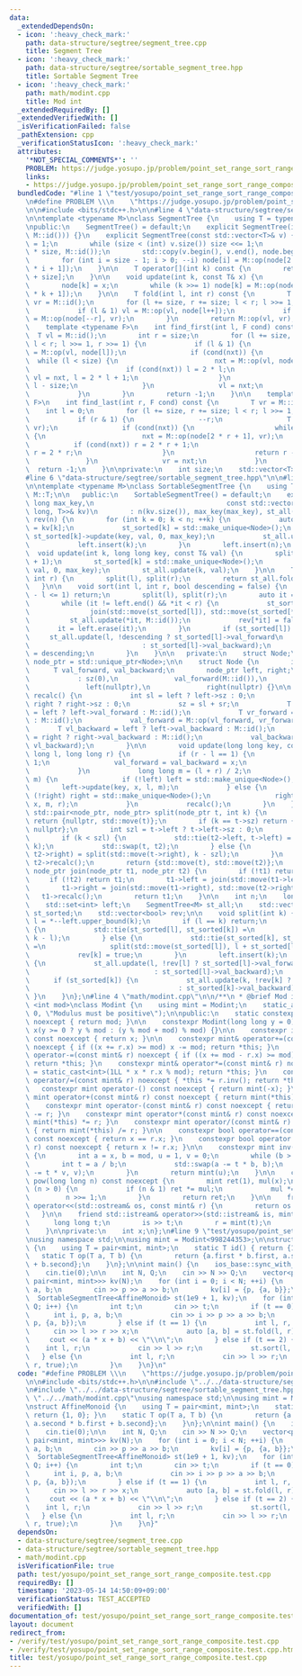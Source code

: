 ```yaml
---
data:
  _extendedDependsOn:
  - icon: ':heavy_check_mark:'
    path: data-structure/segtree/segment_tree.cpp
    title: Segment Tree
  - icon: ':heavy_check_mark:'
    path: data-structure/segtree/sortable_segment_tree.hpp
    title: Sortable Segment Tree
  - icon: ':heavy_check_mark:'
    path: math/modint.cpp
    title: Mod int
  _extendedRequiredBy: []
  _extendedVerifiedWith: []
  _isVerificationFailed: false
  _pathExtension: cpp
  _verificationStatusIcon: ':heavy_check_mark:'
  attributes:
    '*NOT_SPECIAL_COMMENTS*': ''
    PROBLEM: https://judge.yosupo.jp/problem/point_set_range_sort_range_composite
    links:
    - https://judge.yosupo.jp/problem/point_set_range_sort_range_composite
  bundledCode: "#line 1 \"test/yosupo/point_set_range_sort_range_composite.test.cpp\"\
    \n#define PROBLEM \\\n    \"https://judge.yosupo.jp/problem/point_set_range_sort_range_composite\"\
    \n\n#include <bits/stdc++.h>\n\n#line 4 \"data-structure/segtree/segment_tree.cpp\"\
    \n\ntemplate <typename M>\nclass SegmentTree {\n    using T = typename M::T;\n\
    \npublic:\n    SegmentTree() = default;\n    explicit SegmentTree(int n): SegmentTree(std::vector<T>(n,\
    \ M::id())) {}\n    explicit SegmentTree(const std::vector<T>& v) {\n        size\
    \ = 1;\n        while (size < (int) v.size()) size <<= 1;\n        node.resize(2\
    \ * size, M::id());\n        std::copy(v.begin(), v.end(), node.begin() + size);\n\
    \        for (int i = size - 1; i > 0; --i) node[i] = M::op(node[2 * i], node[2\
    \ * i + 1]);\n    }\n\n    T operator[](int k) const {\n        return node[k\
    \ + size];\n    }\n\n    void update(int k, const T& x) {\n        k += size;\n\
    \        node[k] = x;\n        while (k >>= 1) node[k] = M::op(node[2 * k], node[2\
    \ * k + 1]);\n    }\n\n    T fold(int l, int r) const {\n        T vl = M::id(),\
    \ vr = M::id();\n        for (l += size, r += size; l < r; l >>= 1, r >>= 1) {\n\
    \            if (l & 1) vl = M::op(vl, node[l++]);\n            if (r & 1) vr\
    \ = M::op(node[--r], vr);\n        }\n        return M::op(vl, vr);\n    }\n\n\
    \    template <typename F>\n    int find_first(int l, F cond) const {\n      \
    \  T vl = M::id();\n        int r = size;\n        for (l += size, r += size;\
    \ l < r; l >>= 1, r >>= 1) {\n            if (l & 1) {\n                T nxt\
    \ = M::op(vl, node[l]);\n                if (cond(nxt)) {\n                  \
    \  while (l < size) {\n                        nxt = M::op(vl, node[2 * l]);\n\
    \                        if (cond(nxt)) l = 2 * l;\n                        else\
    \ vl = nxt, l = 2 * l + 1;\n                    }\n                    return\
    \ l - size;\n                }\n                vl = nxt;\n                ++l;\n\
    \            }\n        }\n        return -1;\n    }\n\n    template <typename\
    \ F>\n    int find_last(int r, F cond) const {\n        T vr = M::id();\n    \
    \    int l = 0;\n        for (l += size, r += size; l < r; l >>= 1, r >>= 1) {\n\
    \            if (r & 1) {\n                --r;\n                T nxt = M::op(node[r],\
    \ vr);\n                if (cond(nxt)) {\n                    while (r < size)\
    \ {\n                        nxt = M::op(node[2 * r + 1], vr);\n             \
    \           if (cond(nxt)) r = 2 * r + 1;\n                        else vr = nxt,\
    \ r = 2 * r;\n                    }\n                    return r - size;\n  \
    \              }\n                vr = nxt;\n            }\n        }\n      \
    \  return -1;\n    }\n\nprivate:\n    int size;\n    std::vector<T> node;\n};\n\
    #line 6 \"data-structure/segtree/sortable_segment_tree.hpp\"\n\n#line 8 \"data-structure/segtree/sortable_segment_tree.hpp\"\
    \n\ntemplate <typename M>\nclass SortableSegmentTree {\n    using T = typename\
    \ M::T;\n\n   public:\n    SortableSegmentTree() = default;\n    explicit SortableSegmentTree(long\
    \ long max_key,\n                                 const std::vector<std::pair<long\
    \ long, T>>& kv)\n        : n(kv.size()), max_key(max_key), st_all(n), st_sorted(n),\
    \ rev(n) {\n        for (int k = 0; k < n; ++k) {\n            auto [key, val]\
    \ = kv[k];\n            st_sorted[k] = std::make_unique<Node>();\n           \
    \ st_sorted[k]->update(key, val, 0, max_key);\n            st_all.update(k, val);\n\
    \            left.insert(k);\n        }\n        left.insert(n);\n    }\n\n  \
    \  void update(int k, long long key, const T& val) {\n        split(k), split(k\
    \ + 1);\n        st_sorted[k] = std::make_unique<Node>();\n        st_sorted[k]->update(key,\
    \ val, 0, max_key);\n        st_all.update(k, val);\n    }\n\n    T fold(int l,\
    \ int r) {\n        split(l), split(r);\n        return st_all.fold(l, r);\n \
    \   }\n\n    void sort(int l, int r, bool descending = false) {\n        if (r\
    \ - l <= 1) return;\n        split(l), split(r);\n        auto it = ++left.find(l);\n\
    \        while (it != left.end() && *it < r) {\n            st_sorted[l] =\n \
    \               join(std::move(st_sorted[l]), std::move(st_sorted[*it]));\n  \
    \          st_all.update(*it, M::id());\n            rev[*it] = false;\n     \
    \       it = left.erase(it);\n        }\n        if (st_sorted[l]) {\n       \
    \     st_all.update(l, !descending ? st_sorted[l]->val_forward\n             \
    \                            : st_sorted[l]->val_backward);\n            rev[l]\
    \ = descending;\n        }\n    }\n\n   private:\n    struct Node;\n    using\
    \ node_ptr = std::unique_ptr<Node>;\n\n    struct Node {\n        int sz;\n  \
    \      T val_forward, val_backward;\n        node_ptr left, right;\n        Node()\n\
    \            : sz(0),\n              val_forward(M::id()),\n              val_backward(M::id()),\n\
    \              left(nullptr),\n              right(nullptr) {}\n\n        void\
    \ recalc() {\n            int sl = left ? left->sz : 0;\n            int sr =\
    \ right ? right->sz : 0;\n            sz = sl + sr;\n            T vl_forward\
    \ = left ? left->val_forward : M::id();\n            T vr_forward = right ? right->val_forward\
    \ : M::id();\n            val_forward = M::op(vl_forward, vr_forward);\n     \
    \       T vl_backward = left ? left->val_backward : M::id();\n            T vr_backward\
    \ = right ? right->val_backward : M::id();\n            val_backward = M::op(vr_backward,\
    \ vl_backward);\n        }\n\n        void update(long long key, const T& x, long\
    \ long l, long long r) {\n            if (r - l == 1) {\n                sz =\
    \ 1;\n                val_forward = val_backward = x;\n                return;\n\
    \            }\n            long long m = (l + r) / 2;\n            if (key <\
    \ m) {\n                if (!left) left = std::make_unique<Node>();\n        \
    \        left->update(key, x, l, m);\n            } else {\n                if\
    \ (!right) right = std::make_unique<Node>();\n                right->update(key,\
    \ x, m, r);\n            }\n            recalc();\n        }\n    };\n\n    static\
    \ std::pair<node_ptr, node_ptr> split(node_ptr t, int k) {\n        if (k == 0)\
    \ return {nullptr, std::move(t)};\n        if (k == t->sz) return {std::move(t),\
    \ nullptr};\n        int szl = t->left ? t->left->sz : 0;\n        auto t2 = std::make_unique<Node>();\n\
    \        if (k < szl) {\n            std::tie(t2->left, t->left) = split(std::move(t->left),\
    \ k);\n            std::swap(t, t2);\n        } else {\n            std::tie(t->right,\
    \ t2->right) = split(std::move(t->right), k - szl);\n        }\n        t->recalc(),\
    \ t2->recalc();\n        return {std::move(t), std::move(t2)};\n    }\n\n    static\
    \ node_ptr join(node_ptr t1, node_ptr t2) {\n        if (!t1) return t2;\n   \
    \     if (!t2) return t1;\n        t1->left = join(std::move(t1->left), std::move(t2->left));\n\
    \        t1->right = join(std::move(t1->right), std::move(t2->right));\n     \
    \   t1->recalc();\n        return t1;\n    }\n\n    int n;\n    long long max_key;\n\
    \    std::set<int> left;\n    SegmentTree<M> st_all;\n    std::vector<node_ptr>\
    \ st_sorted;\n    std::vector<bool> rev;\n\n    void split(int k) {\n        int\
    \ l = *--left.upper_bound(k);\n        if (l == k) return;\n        if (!rev[l])\
    \ {\n            std::tie(st_sorted[l], st_sorted[k]) =\n                split(std::move(st_sorted[l]),\
    \ k - l);\n        } else {\n            std::tie(st_sorted[k], st_sorted[l])\
    \ =\n                split(std::move(st_sorted[l]), l + st_sorted[l]->sz - k);\n\
    \            rev[k] = true;\n        }\n        left.insert(k);\n        if (st_sorted[l])\
    \ {\n            st_all.update(l, !rev[l] ? st_sorted[l]->val_forward\n      \
    \                               : st_sorted[l]->val_backward);\n        }\n  \
    \      if (st_sorted[k]) {\n            st_all.update(k, !rev[k] ? st_sorted[k]->val_forward\n\
    \                                     : st_sorted[k]->val_backward);\n       \
    \ }\n    }\n};\n#line 4 \"math/modint.cpp\"\n\n/**\n * @brief Mod int\n */\ntemplate\
    \ <int mod>\nclass Modint {\n    using mint = Modint;\n    static_assert(mod >\
    \ 0, \"Modulus must be positive\");\n\npublic:\n    static constexpr int get_mod()\
    \ noexcept { return mod; }\n\n    constexpr Modint(long long y = 0) noexcept :\
    \ x(y >= 0 ? y % mod : (y % mod + mod) % mod) {}\n\n    constexpr int value()\
    \ const noexcept { return x; }\n\n    constexpr mint& operator+=(const mint& r)\
    \ noexcept { if ((x += r.x) >= mod) x -= mod; return *this; }\n    constexpr mint&\
    \ operator-=(const mint& r) noexcept { if ((x += mod - r.x) >= mod) x -= mod;\
    \ return *this; }\n    constexpr mint& operator*=(const mint& r) noexcept { x\
    \ = static_cast<int>(1LL * x * r.x % mod); return *this; }\n    constexpr mint&\
    \ operator/=(const mint& r) noexcept { *this *= r.inv(); return *this; }\n\n \
    \   constexpr mint operator-() const noexcept { return mint(-x); }\n\n    constexpr\
    \ mint operator+(const mint& r) const noexcept { return mint(*this) += r; }\n\
    \    constexpr mint operator-(const mint& r) const noexcept { return mint(*this)\
    \ -= r; }\n    constexpr mint operator*(const mint& r) const noexcept { return\
    \ mint(*this) *= r; }\n    constexpr mint operator/(const mint& r) const noexcept\
    \ { return mint(*this) /= r; }\n\n    constexpr bool operator==(const mint& r)\
    \ const noexcept { return x == r.x; }\n    constexpr bool operator!=(const mint&\
    \ r) const noexcept { return x != r.x; }\n\n    constexpr mint inv() const noexcept\
    \ {\n        int a = x, b = mod, u = 1, v = 0;\n        while (b > 0) {\n    \
    \        int t = a / b;\n            std::swap(a -= t * b, b);\n            std::swap(u\
    \ -= t * v, v);\n        }\n        return mint(u);\n    }\n\n    constexpr mint\
    \ pow(long long n) const noexcept {\n        mint ret(1), mul(x);\n        while\
    \ (n > 0) {\n            if (n & 1) ret *= mul;\n            mul *= mul;\n   \
    \         n >>= 1;\n        }\n        return ret;\n    }\n\n    friend std::ostream&\
    \ operator<<(std::ostream& os, const mint& r) {\n        return os << r.x;\n \
    \   }\n\n    friend std::istream& operator>>(std::istream& is, mint& r) {\n  \
    \      long long t;\n        is >> t;\n        r = mint(t);\n        return is;\n\
    \    }\n\nprivate:\n    int x;\n};\n#line 9 \"test/yosupo/point_set_range_sort_range_composite.test.cpp\"\
    \nusing namespace std;\n\nusing mint = Modint<998244353>;\n\nstruct AffineMonoid\
    \ {\n    using T = pair<mint, mint>;\n    static T id() { return {1, 0}; }\n \
    \   static T op(T a, T b) {\n        return {a.first * b.first, a.second * b.first\
    \ + b.second};\n    }\n};\n\nint main() {\n    ios_base::sync_with_stdio(false);\n\
    \    cin.tie(0);\n\n    int N, Q;\n    cin >> N >> Q;\n    vector<pair<long long,\
    \ pair<mint, mint>>> kv(N);\n    for (int i = 0; i < N; ++i) {\n        int p,\
    \ a, b;\n        cin >> p >> a >> b;\n        kv[i] = {p, {a, b}};\n    }\n  \
    \  SortableSegmentTree<AffineMonoid> st(1e9 + 1, kv);\n    for (int i = 0; i <\
    \ Q; i++) {\n        int t;\n        cin >> t;\n        if (t == 0) {\n      \
    \      int i, p, a, b;\n            cin >> i >> p >> a >> b;\n            st.update(i,\
    \ p, {a, b});\n        } else if (t == 1) {\n            int l, r, x;\n      \
    \      cin >> l >> r >> x;\n            auto [a, b] = st.fold(l, r);\n       \
    \     cout << (a * x + b) << \"\\n\";\n        } else if (t == 2) {\n        \
    \    int l, r;\n            cin >> l >> r;\n            st.sort(l, r);\n     \
    \   } else {\n            int l, r;\n            cin >> l >> r;\n            st.sort(l,\
    \ r, true);\n        }\n    }\n}\n"
  code: "#define PROBLEM \\\n    \"https://judge.yosupo.jp/problem/point_set_range_sort_range_composite\"\
    \n\n#include <bits/stdc++.h>\n\n#include \"../../data-structure/segtree/segment_tree.cpp\"\
    \n#include \"../../data-structure/segtree/sortable_segment_tree.hpp\"\n#include\
    \ \"../../math/modint.cpp\"\nusing namespace std;\n\nusing mint = Modint<998244353>;\n\
    \nstruct AffineMonoid {\n    using T = pair<mint, mint>;\n    static T id() {\
    \ return {1, 0}; }\n    static T op(T a, T b) {\n        return {a.first * b.first,\
    \ a.second * b.first + b.second};\n    }\n};\n\nint main() {\n    ios_base::sync_with_stdio(false);\n\
    \    cin.tie(0);\n\n    int N, Q;\n    cin >> N >> Q;\n    vector<pair<long long,\
    \ pair<mint, mint>>> kv(N);\n    for (int i = 0; i < N; ++i) {\n        int p,\
    \ a, b;\n        cin >> p >> a >> b;\n        kv[i] = {p, {a, b}};\n    }\n  \
    \  SortableSegmentTree<AffineMonoid> st(1e9 + 1, kv);\n    for (int i = 0; i <\
    \ Q; i++) {\n        int t;\n        cin >> t;\n        if (t == 0) {\n      \
    \      int i, p, a, b;\n            cin >> i >> p >> a >> b;\n            st.update(i,\
    \ p, {a, b});\n        } else if (t == 1) {\n            int l, r, x;\n      \
    \      cin >> l >> r >> x;\n            auto [a, b] = st.fold(l, r);\n       \
    \     cout << (a * x + b) << \"\\n\";\n        } else if (t == 2) {\n        \
    \    int l, r;\n            cin >> l >> r;\n            st.sort(l, r);\n     \
    \   } else {\n            int l, r;\n            cin >> l >> r;\n            st.sort(l,\
    \ r, true);\n        }\n    }\n}"
  dependsOn:
  - data-structure/segtree/segment_tree.cpp
  - data-structure/segtree/sortable_segment_tree.hpp
  - math/modint.cpp
  isVerificationFile: true
  path: test/yosupo/point_set_range_sort_range_composite.test.cpp
  requiredBy: []
  timestamp: '2023-05-14 14:50:09+09:00'
  verificationStatus: TEST_ACCEPTED
  verifiedWith: []
documentation_of: test/yosupo/point_set_range_sort_range_composite.test.cpp
layout: document
redirect_from:
- /verify/test/yosupo/point_set_range_sort_range_composite.test.cpp
- /verify/test/yosupo/point_set_range_sort_range_composite.test.cpp.html
title: test/yosupo/point_set_range_sort_range_composite.test.cpp
---
```

